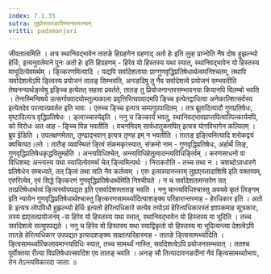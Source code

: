 ```yaml
---
index: 7.1.35
sutra: तुह्योस्तातङाशिष्यन्यतरस्याम्
vritti: padamanjari
---
```


  जीवतात्वमिति । अत्र स्थानिवद्भावेन तातङे हिग्रहणेन ग्रहणाद् अतो हेः इति लुक् प्राप्नोति नैष दोषः हुझल्भ्यो हेर्धिः, इत्यनुवर्तमाने पुनः अतो हेः इति हिग्रहणम् - हिरेव यो हिस्तस्य यथा स्यात्, स्थानिवद्भावेन यो हिस्तस्य माभूदित्येवमर्थम् ।  ङ्त्किरणमित्यादि । यद्यपि सर्वादेशतायाः प्राग्गुणवृद्धिप्रतिषेधार्थत्वमनिश्चतम्, तथापि सर्वादेशत्वेऽपि ङ्त्विस्य प्रयोजनं तातङ् सिम्भवति, अनङदिषु तु नैव सर्वादेशत्वे प्रयोजनं सम्भवतीति तेष्वनन्यार्थङ्त्वेषु इङ्च्चि इत्येतत् सहसा प्रवर्तते, तातङ् तु प्रियोजनान्तरसम्भावनया कियानपि विलम्बो भवति । तेनास्मिन्विषये उत्सर्गापवादयोस्तुल्यकाला प्रवृत्तिरित्यपवादमपि ङ्च्चि इत्येतद्वाधित्वा अनेकाल्शित्सर्वस्य इत्येतदेव परत्वात्प्रवर्तत इति भावः । एतच्च ङ्च्चि इत्यत्र सम्यगुपपादितम् । तत्र ब्रूतादित्यादौ गुणप्रतिषेधः, मृष्टादित्यत्र वृद्धिप्रतिषेधः । ङ्त्वाच्चास्येइति । ननु च ङित्कार्यं भवतु, स्थानिवद्भावप्राप्तपित्वात्पित्कार्यमपि, को विरोधः अत आह - ङ्च्चि पिन्न भवतीति । वचनमिदम् सार्वधातुकमपित् इत्यत्र योगविभागेन कल्पितम् । ब्रुव ईडिति । उपलक्षणमेतत्, तृण्ढाद्भवान् इत्यत्र तृणह इम् न भवतीति ।  तातङ् इङ्त्विमित्यादि श्लोकद्वयं क्वचित्पठ।ल्ते । तातैङ् व्यवस्थितं ङ्त्विं संकमकृत्स्यात्, संक्रमो नाम - गुणवृद्धिप्रतिषेधः, अर्हार्थे लिङ्, गुणवृद्धिप्रतिषेधकृद्धवितुमर्हति । अन्त्यविधिश्चेत्, अन्त्यविधिहेतुत्वादन्त्यविधिर्ङ्त्विम् । करणसाधनो वा विधिशब्दः अन्त्यस्य यथा स्यादित्येवमर्थं चेत् ङ्त्विमित्यर्थः । निराकरोति - तच्च तथा न । चशब्दोऽवधारणे प्रतिषेधेन सम्बध्यते, तत् ङ्त्विं तथा सति नैव कर्तव्यम् । एरुः इत्यस्यानन्तरम् तुह्यएस्तादाशिषि इति वक्तव्यम्, एरुरित्येव, एवं सिद्धे ङ्त्किरणं गुणवृद्धिप्रतिषेधार्थमिति निश्चीयते । न च सर्वादेशतामन्तरेण तत् तत्प्रतिषेधार्थत्वं ङ्त्विस्योपपद्यत इति  एसर्वादेशस्तातङ् भवति । ननु चान्त्यविधिश्चास्तु अवयवे कृतं लिङ्गम् इति न्यायेन गुणवृद्धिप्रतिषेधार्थश्चास्तु ङ्त्किरणसामर्थ्यादित्याशङ्क्य परिहारान्तरमाह - हेरधिकार इति । अतो हेः इत्यत्र लोपविधौ हुझल्भ्यो हेर्धिः इत्यतो हेरित्यधिकारे सत्येव तयोऽयं हेरित्यधिकारस्तं ज्ञापकमाह सूत्रकारः, तस्य ह्यएततप्रयोजनम् -स हिरेव यो हिस्तस्य यथा स्तात्, स्थानिवद्भावेन यो हिस्तस्य मा भूदिति । तच्च सर्वादेशत्वे सत्युपपद्यते ।  ननु च हिरेव यो हिस्तस्य यथा स्याद्विकृतो यो हिस्तस्य मा भूदित्यन्त्या देशत्वेऽपि तातङे हेरित्यधिकार उपपद्यत इत्यादशङ्क्य साक्षात्परिहारमाह - तातङे ङ्त्विसामर्थ्यादिति । ङ्त्विसामर्थ्यात्किलायमान्त्यविधिः स्यात्, तच्च सामर्थ्यं नास्ति, सर्वादेशत्वेऽपि प्रयोजनसम्भवात् । ततश्च पूर्वोक्तया रीत्या विप्रतिषेधात्सर्वादेश एव तातङ् भवति । अनङ् सौ तित्यादावनङदीनां नैवं ङ्त्विसामर्थ्याभावः, तेन तेऽन्त्यविकारदा जाताः ॥